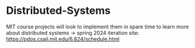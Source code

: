 # Distributed-Systems

MIT course projects will look to implement them in spare time to learn more about distributed systems
-> spring 2024 iteration site: https://pdos.csail.mit.edu/6.824/schedule.html